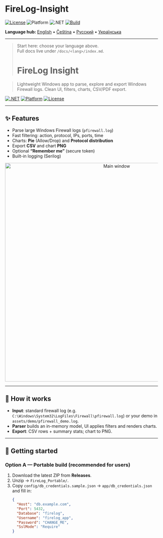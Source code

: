 # FireLog-Insight

[![License](https://img.shields.io/badge/license-MIT-informational)](./LICENSE)
![Platform](https://img.shields.io/badge/platform-Windows%20%7C%20WPF-blue)
![.NET](https://img.shields.io/badge/.NET-8.0-512BD4?logo=dotnet&logoColor=white)
[![Build](https://github.com/<OWNER>/<REPO>/actions/workflows/build.yml/badge.svg)](https://github.com/<OWNER>/<REPO>/actions/workflows/build.yml)

**Language hub:** [English](docs/en/index.md) • [Čeština](docs/cs/index.md) • [Русский](docs/ru/index.md) • [Українська](docs/uk/index.md)

---

> Start here: choose your language above.  
> Full docs live under `/docs/<lang>/index.md`.  
> # FireLog Insight

> Lightweight Windows app to parse, explore and export Windows Firewall logs. Clean UI, filters, charts, CSV/PDF export.

[![.NET](https://img.shields.io/badge/.NET-8.0-blue)](#)
[![Platform](https://img.shields.io/badge/Platform-Windows%2010/11%20x64-informational)](#)
[![License](https://img.shields.io/badge/License-MIT-success)](LICENSE)

---

## ✨ Features

- Parse large Windows Firewall logs (`pfirewall.log`)
- Fast filtering: action, protocol, IPs, ports, time
- Charts: **Pie** (Allow/Drop) and **Protocol distribution**
- Export **CSV** and chart **PNG**
- Optional **“Remember me”** (secure token)
- Built-in logging (Serilog)

<p align="center">
  <img src="docs/screenshots/main-window.png" width="720" alt="Main window"/>
</p>

---

## 🧩 How it works

- **Input**: standard firewall log (e.g. `C:\Windows\System32\LogFiles\Firewall\pfirewall.log`) or your demo in `assets/demo/pfirewall_demo.log`.
- **Parser** builds an in-memory model, UI applies filters and renders charts.
- **Export**: CSV rows + summary stats; chart to PNG.

---

## 🚀 Getting started

### Option A — Portable build (recommended for users)
1. Download the latest ZIP from **Releases**.
2. Unzip → `FireLog_Portable/`.
3. Copy `config/db_credentials.sample.json` → `app/db_credentials.json` and fill in:
   ```json
   {
     "Host": "db.example.com",
     "Port": 5432,
     "Database": "firelog",
     "Username": "firelog_app",
     "Password": "CHANGE_ME",
     "SslMode": "Require"
   }

